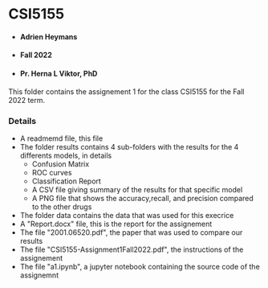 # CSI5155

* #### Adrien Heymans
* #### Fall 2022
* #### Pr. Herna L Viktor, PhD
This folder contains the assignement 1 for the class CSI5155 for the Fall 2022 term. 


### Details 

* A readmemd file, this file 
* The folder results contains 4 sub-folders with the results for the 4 differents models, in details 
    * Confusion Matrix
    * ROC curves
    * Classification Report
    * A CSV file giving summary of the results for that specific model 
    * A PNG file that shows the accuracy,recall, and precision compared to the other drugs 
* The folder data contains the data that was used for this execrice 
* A "Report.docx" file, this is the report for the assignement
* The file "2001.06520.pdf", the paper that was used to compare our results 
* The file "CSI5155-Assignment1Fall2022.pdf", the instructions of the assignement
* The file "a1.ipynb", a jupyter notebook containing the source code of the assignemnt